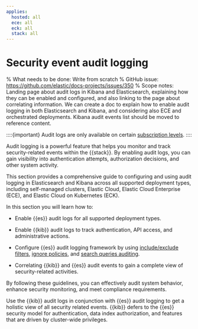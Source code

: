 ```yaml
---
applies:
  hosted: all
  ece: all
  eck: all
  stack: all
---
```

# Security event audit logging

% What needs to be done: Write from scratch
% GitHub issue: https://github.com/elastic/docs-projects/issues/350
% Scope notes: Landing page about audit logs in Kibana and Elasticsearch, explaining how they can be enabled and configured, and also linking to the page about correlating information. We can create a doc to explain how to enable audit logging in both Elasticsearch and Kibana, and considering also ECE and orchestrated deployments. Kibana audit events list should be moved to reference content.

::::{important}
Audit logs are only available on certain [subscription levels](https://www.elastic.co/subscriptions).
::::

Audit logging is a powerful feature that helps you monitor and track security-related events within the {{stack}}. By enabling audit logs, you can gain visibility into authentication attempts, authorization decisions, and other system activity.

This section provides a comprehensive guide to configuring and using audit logging in Elasticsearch and Kibana across all supported deployment types, including self-managed clusters, Elastic Cloud, Elastic Cloud Enterprise (ECE), and Elastic Cloud on Kubernetes (ECK).

In this section you will learn how to:

* Enable {{es}} audit logs for all supported deployment types.

* Enable {{kib}} audit logs to track authentication, API access, and administrative actions.

* Configure {{es}} audit logging framework by using [include/exclude filters](elasticsearch-audit-events.md), [ignore policies](logfile-audit-events-ignore-policies.md), and [search queries auditing](auditing-search-queries.md).

* Correlating {{kib}} and {{es}} audit events to gain a complete view of security-related activities.

By following these guidelines, you can effectively audit system behavior, enhance security monitoring, and meet compliance requirements.

Use the {{kib}} audit logs in conjunction with {{es}} audit logging to get a holistic view of all security related events. {{kib}} defers to the {{es}} security model for authentication, data index authorization, and features that are driven by cluster-wide privileges.